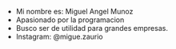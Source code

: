- Mi nombre es: Miguel Angel Munoz
- Apasionado por la programacion 
- Busco ser de utilidad para grandes empresas. 
- Instagram: @migue.zaurio 

<!---
MigueZaurio/MigueZaurio is a ✨ special ✨ repository because its `README.md` (this file) appears on your GitHub profile.
You can click the Preview link to take a look at your changes.
--->
